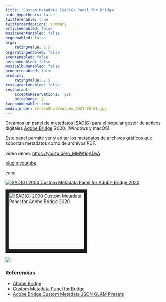 ```yaml
---
title: 'Custom Metadata ISAD(G) Panel for Bridge'
hide_hypothesis: false
twitterenable: true
twittercardoptions: summary
articleenabled: false
musiceventenabled: false
orgaenabled: false
orga:
    ratingValue: 2.5
orgaratingenabled: false
eventenabled: false
personenabled: false
musicalbumenabled: false
productenabled: false
product:
    ratingValue: 2.5
restaurantenabled: false
restaurant:
    acceptsReservations: 'yes'
    priceRange: $
facebookenable: true
media_order: ScreenShotYoutube_2021-02-01.jpg
---
```


Creamos un panel de metadatos ISAD(G) para el popular gestor de activos digitales [Adobe Bridge](https://www.adobe.com/la/products/bridge.html) 2020. (Windows y macOS)

Este panel permite ver y editar los metadatos de archivos gráficos que soportan metadatos como de archivos PDF.

video demo: https://youtu.be/h_MMW1qADvA 

[plugin:youtube](https://youtu.be/h_MMW1qADvA)

caca

[![ISAD(G) 2000 Custom Metadata Panel for Adobe Bridge 2020](http://img.youtube.com/vi/https://youtu.be/h_MMW1qADvA/0.jpg)](https://youtu.be/h_MMW1qADvA)

<a href="http://www.youtube.com/watch?feature=player_embedded&v=h_MMW1qADvA
" target="_blank"><img src="http://img.youtube.com/vi/h_MMW1qADvA/0.jpg" 
alt="ISAD(G) 2000 Custom Metadata Panel for Adobe Bridge 2020" width="240" height="180" border="10" /></a>

![](https://docs.museosabiertos.org/user/pages/02.editor-de-metadatos/04.custom-metadata-isad-g-panel-for-bridge/ScreenShotYoutube_2021-02-01.jpg)

### Referencias

* [Abobe Bridge](https://www.adobe.com/la/products/bridge.html) 
* [Custom Metadata Panel for Bridge](https://github.com/adobe-dmeservices/custom-metadata)
* [Adobe Bridge Custom Metadata JSON GLAM Presets](https://github.com/MuseosAbiertos/Adobe-Bridge-Custom-Metadata-JSON-Presets) 

